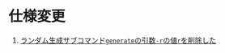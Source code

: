 # 仕様変更

1. [ランダム生成サブコマンド`generate`の引数`-r`の値`r`を削除した](https://github.com/ytyaru/Shell.JapaneseFirstNameGenerator.20200919111358/blob/master/note/20200919130005_change_spec_1.md)

